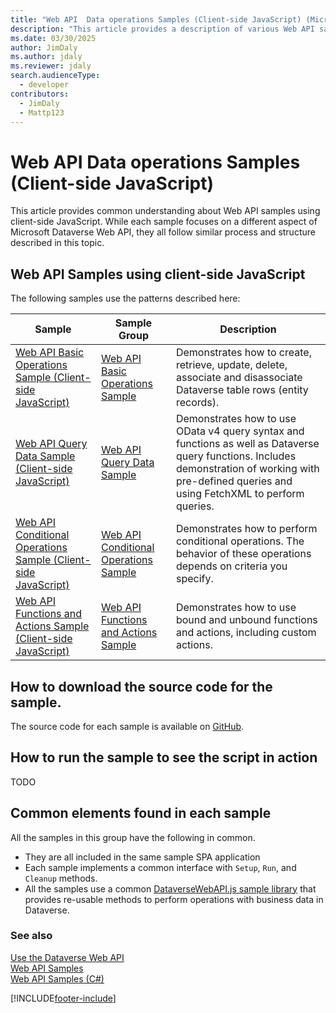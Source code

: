 ```yaml
---
title: "Web API  Data operations Samples (Client-side JavaScript) (Microsoft Dataverse)| Microsoft Docs"
description: "This article provides a description of various Web API samples that are implemented using client-side JavaScript"
ms.date: 03/30/2025
author: JimDaly
ms.author: jdaly
ms.reviewer: jdaly
search.audienceType:
  - developer
contributors:
  - JimDaly
  - Mattp123
---
```


# Web API Data operations Samples (Client-side JavaScript)

This article provides common understanding about Web API samples using client-side JavaScript. While each sample focuses on a different aspect of Microsoft Dataverse Web API, they all follow similar process and structure described in this topic.

<a name="bkmk_listOfSamples"></a>

## Web API Samples using client-side JavaScript

The following samples use the patterns described here:

|Sample| Sample Group|Description|
| --- | --- | --- |
| [Web API Basic Operations Sample (Client-side JavaScript)](samples/basic-operations-client-side-javascript.md)| [Web API Basic Operations Sample](web-api-basic-operations-sample.md)| Demonstrates how to create, retrieve, update, delete, associate and disassociate Dataverse table rows (entity records).|
| [Web API Query Data Sample (Client-side JavaScript)](samples/query-data-client-side-javascript.md)| [Web API Query Data Sample](web-api-query-data-sample.md)| Demonstrates how to use OData v4 query syntax and functions as well as Dataverse query functions. Includes demonstration of working with pre-defined queries and using FetchXML to perform queries. |
| [Web API Conditional Operations Sample (Client-side JavaScript)](samples/conditional-operations-client-side-javascript.md) | [Web API Conditional Operations Sample](web-api-conditional-operations-sample.md) | Demonstrates how to perform conditional operations. The behavior of these operations depends on criteria you specify.|
| [Web API Functions and Actions Sample (Client-side JavaScript)](samples/functions-actions-client-side-javascript.md)| [Web API Functions and Actions Sample](web-api-functions-actions-sample.md)| Demonstrates how to use bound and unbound functions and actions, including custom actions.|

<a name="bkmk_howToDownload"></a>

## How to download the source code for the sample.

The source code for each sample is available on [GitHub](https://github.com/microsoft/PowerApps-Samples/tree/master/dataverse/webapi/JS). 


<a name="bkmk_howToRunSample"></a>

## How to run the sample to see the script in action

TODO

<a name="bkmk_commonElements"></a>

## Common elements found in each sample

All the samples in this group have the following in common.

- They are all included in the same sample SPA application
- Each sample implements a common interface with `Setup`, `Run`, and `Cleanup` methods.
- All the samples use a common [DataverseWebAPI.js sample library](dataversewebapi-sample-library.md) that provides re-usable methods to perform operations with business data in Dataverse.






### See also

[Use the Dataverse Web API](overview.md)<br />
[Web API Samples](web-api-samples.md)<br />
[Web API Samples (C#)](web-api-samples-csharp.md)

[!INCLUDE[footer-include](../../../includes/footer-banner.md)]
